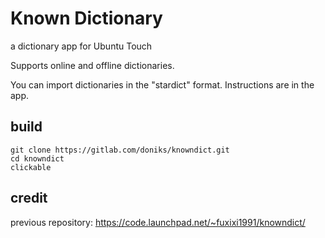 # Known Dictionary

a dictionary app for Ubuntu Touch

Supports online and offline dictionaries. 

You can import dictionaries in the "stardict" format. Instructions are in the app.

## build

```
git clone https://gitlab.com/doniks/knowndict.git
cd knowndict 
clickable
```

## credit

previous repository:
https://code.launchpad.net/~fuxixi1991/knowndict/
